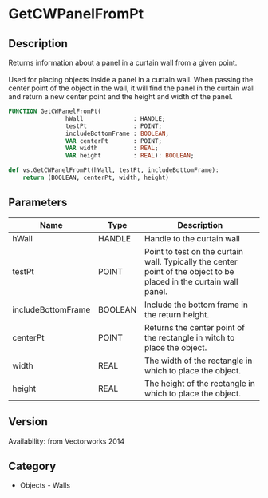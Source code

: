 # GetCWPanelFromPt

## Description
Returns information about a panel in a curtain wall from a given point.<BR>
<BR>
Used for placing objects inside a panel in a curtain wall. When passing the center point of the object in the wall, it will find the panel in the curtain wall and return a new center point and the height and width of the panel.

```pascal
FUNCTION GetCWPanelFromPt(
				hWall              : HANDLE;
				testPt             : POINT;
				includeBottomFrame : BOOLEAN;
				VAR centerPt       : POINT;
				VAR width          : REAL;
				VAR height         : REAL): BOOLEAN;
```

```python
def vs.GetCWPanelFromPt(hWall, testPt, includeBottomFrame):
    return (BOOLEAN, centerPt, width, height)
```

## Parameters
|Name|Type|Description|
|---|---|---|
|hWall|HANDLE|Handle to the curtain wall|
|testPt|POINT|Point to test on the curtain wall. Typically the center point of the object to be placed in the curtain wall panel.|
|includeBottomFrame|BOOLEAN|Include the bottom frame in the return height.|
|centerPt|POINT|Returns the center point of the rectangle in witch to place the object.|
|width|REAL|The width of the rectangle in which to place the object.|
|height|REAL|The height of the rectangle in which to place the object.|

## Version
Availability: from Vectorworks 2014

## Category
* Objects - Walls

